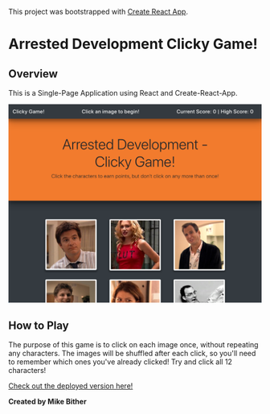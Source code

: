This project was bootstrapped with [Create React App](https://github.com/facebook/create-react-app).

# Arrested Development Clicky Game!

## Overview

This is a Single-Page Application using React and Create-React-App.

![Homepage](/img/screenshot.png)

## How to Play

The purpose of this game is to click on each image once, without repeating any characters. The images will be shuffled after each click, so you'll need to remember which ones you've already clicked! Try and click all 12 characters!

[Check out the deployed version here!](https://bliff182.github.io/movision/)

**Created by Mike Bither**
